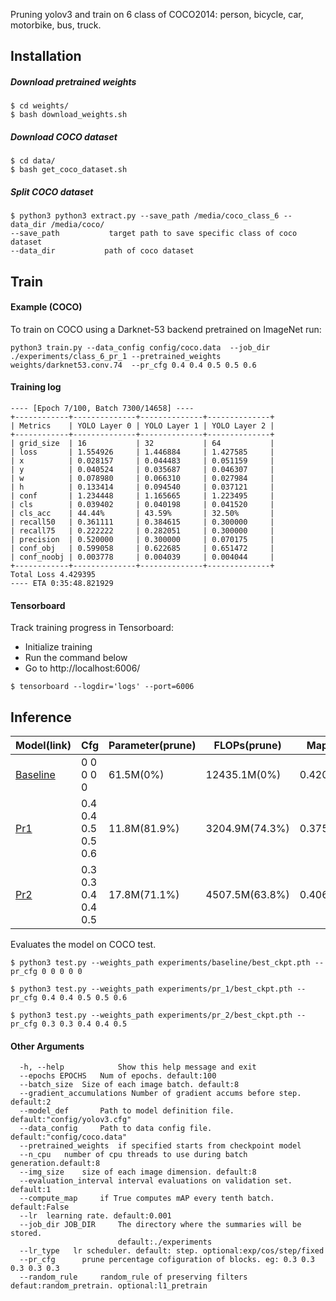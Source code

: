 Pruning yolov3 and train on 6 class of COCO2014: person, bicycle, car, motorbike, bus, truck.

## Installation
##### Download pretrained weights
    $ cd weights/
    $ bash download_weights.sh

##### Download COCO dataset
    $ cd data/
    $ bash get_coco_dataset.sh

##### Split COCO dataset

```
$ python3 python3 extract.py --save_path /media/coco_class_6 --data_dir /media/coco/
--save_path           target path to save specific class of coco dataset
--data_dir           path of coco dataset
```

## Train

#### Example (COCO)
To train on COCO using a Darknet-53 backend pretrained on ImageNet run: 
```shell
python3 train.py --data_config config/coco.data  --job_dir ./experiments/class_6_pr_1 --pretrained_weights weights/darknet53.conv.74  --pr_cfg 0.4 0.4 0.5 0.5 0.6
```

#### Training log
```
---- [Epoch 7/100, Batch 7300/14658] ----
+------------+--------------+--------------+--------------+
| Metrics    | YOLO Layer 0 | YOLO Layer 1 | YOLO Layer 2 |
+------------+--------------+--------------+--------------+
| grid_size  | 16           | 32           | 64           |
| loss       | 1.554926     | 1.446884     | 1.427585     |
| x          | 0.028157     | 0.044483     | 0.051159     |
| y          | 0.040524     | 0.035687     | 0.046307     |
| w          | 0.078980     | 0.066310     | 0.027984     |
| h          | 0.133414     | 0.094540     | 0.037121     |
| conf       | 1.234448     | 1.165665     | 1.223495     |
| cls        | 0.039402     | 0.040198     | 0.041520     |
| cls_acc    | 44.44%       | 43.59%       | 32.50%       |
| recall50   | 0.361111     | 0.384615     | 0.300000     |
| recall75   | 0.222222     | 0.282051     | 0.300000     |
| precision  | 0.520000     | 0.300000     | 0.070175     |
| conf_obj   | 0.599058     | 0.622685     | 0.651472     |
| conf_noobj | 0.003778     | 0.004039     | 0.004044     |
+------------+--------------+--------------+--------------+
Total Loss 4.429395
---- ETA 0:35:48.821929
```

#### Tensorboard
Track training progress in Tensorboard:
* Initialize training
* Run the command below
* Go to http://localhost:6006/

```
$ tensorboard --logdir='logs' --port=6006
```

## Inference

| Model(link)                                                  | Cfg                 | Parameter(prune) | FLOPs(prune)   | Map    |
| ------------------------------------------------------------ | ------------------- | ---------------- | -------------- | ------ |
| [Baseline](https://drive.google.com/file/d/1C2mjAH5bjvk-zRf5dytGoVrRTQehDQpn/view?usp=sharing) | 0 0 0 0 0           | 61.5M(0%)        | 12435.1M(0%)   | 0.4208 |
| [Pr1](https://drive.google.com/file/d/1CRZcXqNFhWmFBeNXvL-v1wUlhGajGj9-/view?usp=sharing) | 0.4 0.4 0.5 0.5 0.6 | 11.8M(81.9%)     | 3204.9M(74.3%) | 0.3751 |
| [Pr2](https://drive.google.com/file/d/1hsUUBLoqfHhrnufc2WIaK6y4tYLgZ0Xm/view?usp=sharing) | 0.3 0.3 0.4 0.4 0.5 | 17.8M(71.1%)     | 4507.5M(63.8%) | 0.4060 |

Evaluates the model on COCO test.

    $ python3 test.py --weights_path experiments/baseline/best_ckpt.pth --pr_cfg 0 0 0 0 0 

```
$ python3 test.py --weights_path experiments/pr_1/best_ckpt.pth --pr_cfg 0.4 0.4 0.5 0.5 0.6 
```

```
$ python3 test.py --weights_path experiments/pr_2/best_ckpt.pth --pr_cfg 0.3 0.3 0.4 0.4 0.5 
```

#### Other Arguments

```shell
  -h, --help            Show this help message and exit
  --epochs EPOCHS	Num of epochs. default:100
  --batch_size 	Size of each image batch. default:8
  --gradient_accumulations Number of gradient accums before step. default:2
  --model_def		Path to model definition file. default:"config/yolov3.cfg"
  --data_config 	Path to data config file. default:"config/coco.data"
  --pretrained_weights  if specified starts from checkpoint model
  --n_cpu 	number of cpu threads to use during batch generation.default:8 
  --img_size 	size of each image dimension. default:8
  --evaluation_interval interval evaluations on validation set. default:1
  --compute_map 	if True computes mAP every tenth batch. default:False
  --lr 	learning rate. default:0.001
  --job_dir JOB_DIR     The directory where the summaries will be stored.
                        default:./experiments
  --lr_type   lr scheduler. default: step. optional:exp/cos/step/fixed
  --pr_cfg 		prune percentage cofiguration of blocks. eg: 0.3 0.3 0.3 0.3 0.3
  --random_rule		random_rule of preserving filters defaut:random_pretrain. optional:l1_pretrain
```

